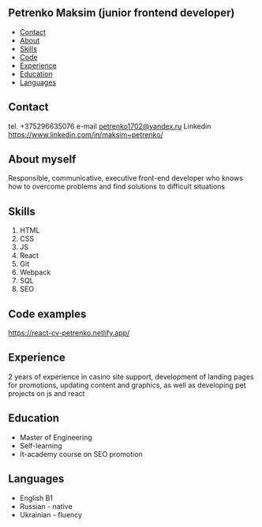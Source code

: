 ## Petrenko Maksim (junior frontend developer)

- [Contact](#Contact)
- [About](#about)
- [Skills](#skills)
- [Code](#Code)
- [Experience](#experience)
- [Education](#education)
- [Languages](#languages)



## Contact

tel. +375296635076
e-mail petrenko1702@yandex.ru
Linkedin https://www.linkedin.com/in/maksim~petrenko/

## About myself

Responsible, communicative, executive front-end developer who knows how to overcome problems and find solutions to difficult situations

## Skills

1. HTML
2. CSS
3. JS
4. React
5. Git
6. Webpack
7. SQL
8. SEO

## Code examples

https://react-cv-petrenko.netlify.app/

## Experience

2 years of experience in casino site support, development of landing pages for promotions, updating content and graphics, as well as developing pet projects on js and react

## Education

- Master of Engineering
- Self-learning
- It-academy course on SEO promotion

## Languages

- English B1
- Russian - native
- Ukrainian - fluency

